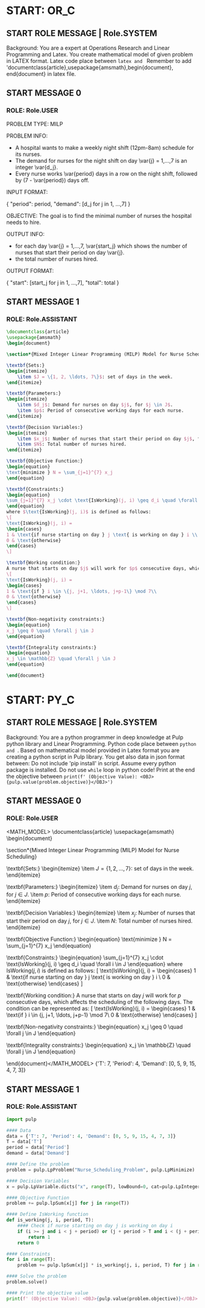# START: OR_C 
## START ROLE MESSAGE | Role.SYSTEM 
Background: You are a expert at Operations Research and Linear Programming and Latex. You create mathematical model of given problem in LATEX format. Latex code place between ```latex and ``` Remember to add 'documentclass{article},usepackage{amsmath},begin{document}, end{document} in latex file. 
## START MESSAGE 0 
### ROLE: Role.USER
<DESCRIPTION>
PROBLEM TYPE: MILP

PROBLEM INFO: 
- A hospital wants to make a weekly night shift (12pm-8am) schedule for its nurses. 
- The demand for nurses for the night shift on day \var{j} = 1,...,7 is an integer \var{d_j}. 
- Every nurse works \var{period} days in a row on the night shift, followed by (7 - \var{period}) days off.


INPUT FORMAT: 

{
    "period": period,
    "demand": [d_j for j in 1, ...,7]
}

OBJECTIVE: The goal is to find the minimal number of nurses the hospital needs to hire. 

OUTPUT INFO: 

- for each day \var{j} = 1,...,7, \var{start_j} which shows the number of nurses that start their period on day \var{j}.
- the total number of nurses hired.

OUTPUT FORMAT:

{
    "start": [start_j for j in 1, ...,7],
    "total": total
}


</DESCRIPTION>


## START MESSAGE 1 
### ROLE: Role.ASSISTANT
```latex
\documentclass{article}
\usepackage{amsmath}
\begin{document}

\section*{Mixed Integer Linear Programming (MILP) Model for Nurse Scheduling}

\textbf{Sets:}
\begin{itemize}
    \item $J = \{1, 2, \ldots, 7\}$: set of days in the week.
\end{itemize}

\textbf{Parameters:}
\begin{itemize}
    \item $d_j$: Demand for nurses on day $j$, for $j \in J$.
    \item $p$: Period of consecutive working days for each nurse.
\end{itemize}

\textbf{Decision Variables:}
\begin{itemize}
    \item $x_j$: Number of nurses that start their period on day $j$, for $j \in J$.
    \item $N$: Total number of nurses hired.
\end{itemize}

\textbf{Objective Function:}
\begin{equation}
\text{minimize } N = \sum_{j=1}^{7} x_j
\end{equation}

\textbf{Constraints:}
\begin{equation}
\sum_{j=1}^{7} x_j \cdot \text{IsWorking}(j, i) \geq d_i \quad \forall i \in J
\end{equation}
where $\text{IsWorking}(j, i)$ is defined as follows:
\[
\text{IsWorking}(j, i) =
\begin{cases}
1 & \text{if nurse starting on day } j \text{ is working on day } i \\
0 & \text{otherwise}
\end{cases}
\]

\textbf{Working condition:}
A nurse that starts on day $j$ will work for $p$ consecutive days, which affects the scheduling of the following days. The condition can be represented as:
\[
\text{IsWorking}(j, i) = 
\begin{cases}
1 & \text{if } i \in \{j, j+1, \ldots, j+p-1\} \mod 7\\
0 & \text{otherwise}
\end{cases}
\]

\textbf{Non-negativity constraints:}
\begin{equation}
x_j \geq 0 \quad \forall j \in J
\end{equation}

\textbf{Integrality constraints:}
\begin{equation}
x_j \in \mathbb{Z} \quad \forall j \in J
\end{equation}

\end{document}
```

# START: PY_C 
## START ROLE MESSAGE | Role.SYSTEM 
Background: You are a python programmer in deep knowledge at Pulp python library and Linear Programming. Python code place between ```python and ```. Based on mathematical model provided in Latex format you are creating a python script in Pulp library. You get also data in json format between: <DATA></DATA> Do not include 'pip install' in script. Assume every python package is installed. Do not use `while` loop in python code! Print at the end the objective between <OBJ></OBJ> `print(f' (Objective Value): <OBJ>{pulp.value(problem.objective)}</OBJ>')` 
## START MESSAGE 0 
### ROLE: Role.USER
<MATH_MODEL>
\documentclass{article}
\usepackage{amsmath}
\begin{document}

\section*{Mixed Integer Linear Programming (MILP) Model for Nurse Scheduling}

\textbf{Sets:}
\begin{itemize}
    \item $J = \{1, 2, \ldots, 7\}$: set of days in the week.
\end{itemize}

\textbf{Parameters:}
\begin{itemize}
    \item $d_j$: Demand for nurses on day $j$, for $j \in J$.
    \item $p$: Period of consecutive working days for each nurse.
\end{itemize}

\textbf{Decision Variables:}
\begin{itemize}
    \item $x_j$: Number of nurses that start their period on day $j$, for $j \in J$.
    \item $N$: Total number of nurses hired.
\end{itemize}

\textbf{Objective Function:}
\begin{equation}
\text{minimize } N = \sum_{j=1}^{7} x_j
\end{equation}

\textbf{Constraints:}
\begin{equation}
\sum_{j=1}^{7} x_j \cdot \text{IsWorking}(j, i) \geq d_i \quad \forall i \in J
\end{equation}
where $\text{IsWorking}(j, i)$ is defined as follows:
\[
\text{IsWorking}(j, i) =
\begin{cases}
1 & \text{if nurse starting on day } j \text{ is working on day } i \\
0 & \text{otherwise}
\end{cases}
\]

\textbf{Working condition:}
A nurse that starts on day $j$ will work for $p$ consecutive days, which affects the scheduling of the following days. The condition can be represented as:
\[
\text{IsWorking}(j, i) = 
\begin{cases}
1 & \text{if } i \in \{j, j+1, \ldots, j+p-1\} \mod 7\\
0 & \text{otherwise}
\end{cases}
\]

\textbf{Non-negativity constraints:}
\begin{equation}
x_j \geq 0 \quad \forall j \in J
\end{equation}

\textbf{Integrality constraints:}
\begin{equation}
x_j \in \mathbb{Z} \quad \forall j \in J
\end{equation}

\end{document}</MATH_MODEL>
<DATA>
{'T': 7, 'Period': 4, 'Demand': [0, 5, 9, 15, 4, 7, 3]}</DATA>


## START MESSAGE 1 
### ROLE: Role.ASSISTANT
```python
import pulp

#### Data
data = {'T': 7, 'Period': 4, 'Demand': [0, 5, 9, 15, 4, 7, 3]}
T = data['T']
period = data['Period']
demand = data['Demand']

#### Define the problem
problem = pulp.LpProblem("Nurse_Scheduling_Problem", pulp.LpMinimize)

#### Decision Variables
x = pulp.LpVariable.dicts("x", range(T), lowBound=0, cat=pulp.LpInteger)

#### Objective Function
problem += pulp.lpSum(x[j] for j in range(T))

#### Define IsWorking function
def is_working(j, i, period, T):
    #### Check if nurse starting on day j is working on day i
    if (i >= j and i < j + period) or (j + period > T and i < (j + period) % T):
        return 1
    return 0

#### Constraints
for i in range(T):
    problem += pulp.lpSum(x[j] * is_working(j, i, period, T) for j in range(T)) >= demand[i]

#### Solve the problem
problem.solve()

#### Print the objective value
print(f' (Objective Value): <OBJ>{pulp.value(problem.objective)}</OBJ>')
```


